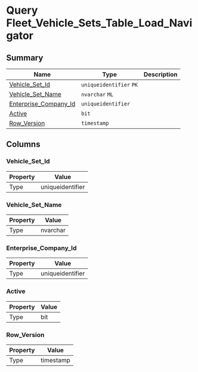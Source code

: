 # Query Fleet_Vehicle_Sets_Table_Load_Navigator


## Summary

| Name | Type | Description |
| - | - | --- |
|[Vehicle_Set_Id](#vehicle_set_id)|`uniqueidentifier` `PK`||
|[Vehicle_Set_Name](#vehicle_set_name)|`nvarchar` `ML`||
|[Enterprise_Company_Id](#enterprise_company_id)|`uniqueidentifier` ||
|[Active](#active)|`bit` ||
|[Row_Version](#row_version)|`timestamp` ||

## Columns

### Vehicle_Set_Id

| Property | Value |
| - | - |
|Type|uniqueidentifier|

### Vehicle_Set_Name

| Property | Value |
| - | - |
|Type|nvarchar|

### Enterprise_Company_Id

| Property | Value |
| - | - |
|Type|uniqueidentifier|

### Active

| Property | Value |
| - | - |
|Type|bit|

### Row_Version

| Property | Value |
| - | - |
|Type|timestamp|


